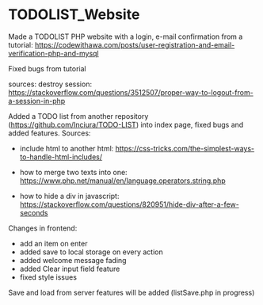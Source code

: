 # TODOLIST_Website
Made a TODOLIST PHP website with a login, e-mail confirmation from a tutorial:
https://codewithawa.com/posts/user-registration-and-email-verification-php-and-mysql

Fixed bugs from tutorial

sources:
destroy session:
https://stackoverflow.com/questions/3512507/proper-way-to-logout-from-a-session-in-php

Added a TODO list from another repository (https://github.com/Inciura/TODO-LIST) into index page, fixed bugs and added features.
Sources: 
- include html to another html:
https://css-tricks.com/the-simplest-ways-to-handle-html-includes/

- how to merge two texts into one:
https://www.php.net/manual/en/language.operators.string.php

- how to hide a div in javascript:
https://stackoverflow.com/questions/820951/hide-div-after-a-few-seconds

Changes in frontend:
- add an item on enter
- added save to local storage on every action
- added welcome message fading
- added Clear input field feature
- fixed style issues

Save and load from server features will be added (listSave.php in progress)
